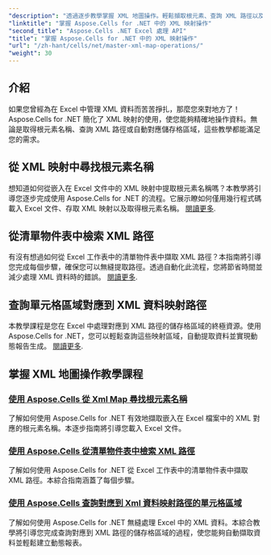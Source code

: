 ```yaml
---
"description": "透過逐步教學掌握 XML 地圖操作。輕鬆擷取根元素、查詢 XML 路徑以及對應 Excel 檔案中的儲存格區域。"
"linktitle": "掌握 Aspose.Cells for .NET 中的 XML 映射操作"
"second_title": "Aspose.Cells .NET Excel 處理 API"
"title": "掌握 Aspose.Cells for .NET 中的 XML 映射操作"
"url": "/zh-hant/cells/net/master-xml-map-operations/"
"weight": 30
---
```


## 介紹

如果您曾經為在 Excel 中管理 XML 資料而苦苦掙扎，那麼您來對地方了！ Aspose.Cells for .NET 簡化了 XML 映射的使用，使您能夠精確地操作資料。無論是取得根元素名稱、查詢 XML 路徑或自動對應儲存格區域，這些教學都能滿足您的需求。

## 從 XML 映射中尋找根元素名稱  
想知道如何從嵌入在 Excel 文件中的 XML 映射中提取根元素名稱嗎？本教學將引導您逐步完成使用 Aspose.Cells for .NET 的流程。它展示瞭如何僅用幾行程式碼載入 Excel 文件、存取 XML 映射以及取得根元素名稱。 [閱讀更多](./find-root-element-name-from-xml-map/).

## 從清單物件表中檢索 XML 路徑  
有沒有想過如何從 Excel 工作表中的清單物件表中擷取 XML 路徑？本指南將引導您完成每個步驟，確保您可以無縫提取路徑。透過自動化此流程，您將節省時間並減少處理 XML 資料時的錯誤。 [閱讀更多](./retrieve-xml-path-from-list-object-table/).

## 查詢單元格區域對應到 XML 資料映射路徑  
本教學課程是您在 Excel 中處理對應到 XML 路徑的儲存格區域的終極資源。使用 Aspose.Cells for .NET，您可以輕鬆查詢這些映射區域，自動提取資料並實現動態報告生成。 [閱讀更多](./query-cell-areas-mapped-to-xml-data-map-path/).

## 掌握 XML 地圖操作教學課程
### [使用 Aspose.Cells 從 Xml Map 尋找根元素名稱](./find-root-element-name-from-xml-map/)
了解如何使用 Aspose.Cells for .NET 有效地擷取嵌入在 Excel 檔案中的 XML 對應的根元素名稱。本逐步指南將引導您載入 Excel 文件。
### [使用 Aspose.Cells 從清單物件表中檢索 XML 路徑](./retrieve-xml-path-from-list-object-table/)
了解如何使用 Aspose.Cells for .NET 從 Excel 工作表中的清單物件表中擷取 XML 路徑。本綜合指南涵蓋了每個步驟。
### [使用 Aspose.Cells 查詢對應到 Xml 資料映射路徑的單元格區域](./query-cell-areas-mapped-to-xml-data-map-path/)
了解如何使用 Aspose.Cells for .NET 無縫處理 Excel 中的 XML 資料。本綜合教學將引導您完成查詢對應到 XML 路徑的儲存格區域的過程，使您能夠自動擷取資料並輕鬆建立動態報表。